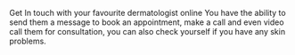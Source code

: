 Get In touch with your favourite dermatologist online
You have the ability to send them a message to book an appointment,
make a call and even video call them for consultation,
you can also check yourself if you have any skin problems.